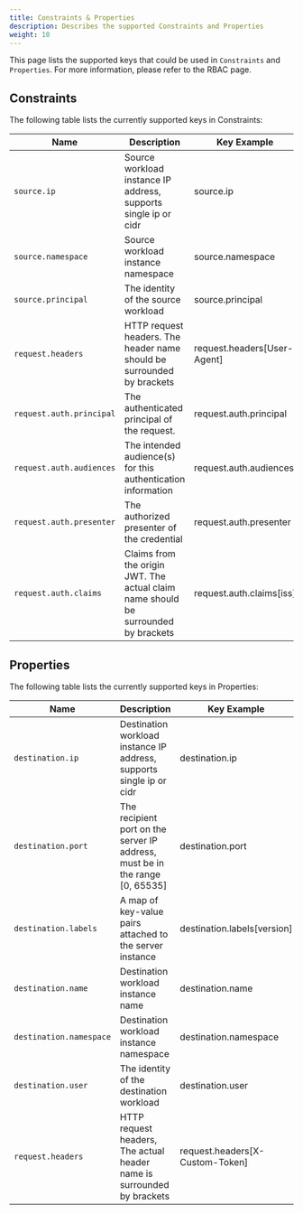 ```yaml
---
title: Constraints & Properties
description: Describes the supported Constraints and Properties
weight: 10
---
```


This page lists the supported keys that could be used in `Constraints` and `Properties`. For more information, please refer to the RBAC page.

## Constraints
The following table lists the currently supported keys in Constraints:

| Name | Description | Key Example | Values Example |
|------|-------------|-------------|----------------|
| `source.ip`  | Source workload instance IP address, supports single ip or cidr | source.ip | ["10.1.2.3", "10.2.0.0/16"] |
| `source.namespace`  | Source workload instance namespace | source.namespace | ["default"] |
| `source.principal` | The identity of the source workload | source.principal | ["cluster.local/ns/default/sa/productpage"] |
| `request.headers` | HTTP request headers. The header name should be surrounded by brackets | request.headers[User-Agent] | ["Mozilla/*"] |
| `request.auth.principal` | The authenticated principal of the request. | request.auth.principal | ["accounts.my-svc.com/104958560606"] |
| `request.auth.audiences` | The intended audience(s) for this authentication information | request.auth.audiences | ["my-svc.com"] |
| `request.auth.presenter` | The authorized presenter of the credential | request.auth.presenter | ["123456789012.my-svc.com"] |
| `request.auth.claims` | Claims from the origin JWT. The actual claim name should be surrounded by brackets | request.auth.claims[iss] | ["*@foo.com"] |


## Properties
The following table lists the currently supported keys in Properties:

| Name | Description | Key Example | Value Example |
|------|-------------|-------------|---------------|
| `destination.ip` | Destination workload instance IP address, supports single ip or cidr | destination.ip | "10.1.2.3" |
| `destination.port` | The recipient port on the server IP address, must be in the range [0, 65535] | destination.port | "80" |
| `destination.labels` | A map of key-value pairs attached to the server instance | destination.labels[version] | "v1" |
| `destination.name` | Destination workload instance name | destination.name | "productpage*" |
| `destination.namespace` | Destination workload instance namespace | destination.namespace | "default" |
| `destination.user` | The identity of the destination workload | destination.user | "bookinfo-productpage" |
| `request.headers` | HTTP request headers, The actual header name is surrounded by brackets | request.headers[X-Custom-Token] | "abcd123" |
